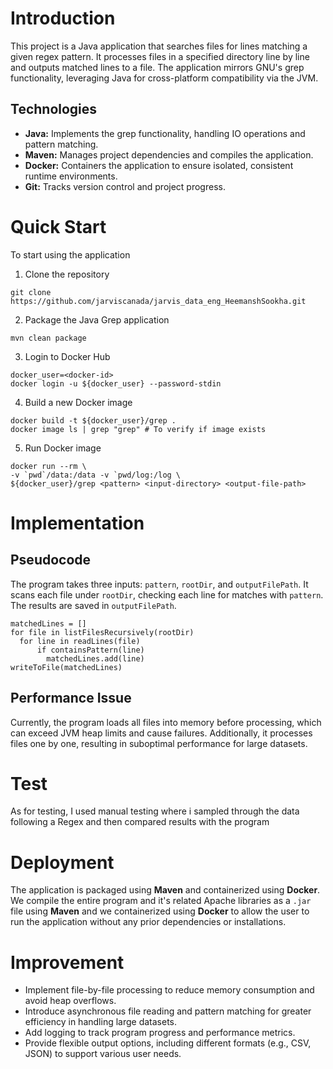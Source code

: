 
# Introduction
This project is a Java application that searches files for lines matching a given regex pattern. It processes files in a specified directory line by line and outputs matched lines to a file. The application mirrors GNU's grep functionality, leveraging Java for cross-platform compatibility via the JVM.

## Technologies
- **Java:** Implements the grep functionality, handling IO operations and pattern matching.
- **Maven:** Manages project dependencies and compiles the application.
- **Docker:** Containers the application to ensure isolated, consistent runtime environments.
- **Git:** Tracks version control and project progress.

# Quick Start
To start using the application
1. Clone the repository
```
git clone https://github.com/jarviscanada/jarvis_data_eng_HeemanshSookha.git
```
2. Package the Java Grep application
```
mvn clean package
```
3. Login to Docker Hub
```
docker_user=<docker-id>
docker login -u ${docker_user} --password-stdin
```
4. Build a new Docker image
```
docker build -t ${docker_user}/grep .
docker image ls | grep "grep" # To verify if image exists
```
5. Run Docker image
```
docker run --rm \
-v `pwd`/data:/data -v `pwd/log:/log \
${docker_user}/grep <pattern> <input-directory> <output-file-path>
```

# Implementation
## Pseudocode
The program takes three inputs: `pattern`, `rootDir`, and `outputFilePath`. It scans each file under `rootDir`, checking each line for matches with `pattern`. The results are saved in `outputFilePath`.
```
matchedLines = []
for file in listFilesRecursively(rootDir)
  for line in readLines(file)
      if containsPattern(line)
        matchedLines.add(line)
writeToFile(matchedLines)
```

## Performance Issue
Currently, the program loads all files into memory before processing, which can exceed JVM heap limits and cause failures. Additionally, it processes files one by one, resulting in suboptimal performance for large datasets.

# Test
As for testing, I used manual testing where i sampled through the data following a Regex and then compared results with the program

# Deployment
The application is packaged using **Maven** and containerized using **Docker**. We compile the entire program and it's related Apache libraries as a `.jar` file using **Maven** and we containerized using **Docker** to allow the user to run the application without any prior dependencies or installations.

# Improvement
- Implement file-by-file processing to reduce memory consumption and avoid heap overflows.
- Introduce asynchronous file reading and pattern matching for greater efficiency in handling large datasets.
- Add logging to track program progress and performance metrics.
- Provide flexible output options, including different formats (e.g., CSV, JSON) to support various user needs.
